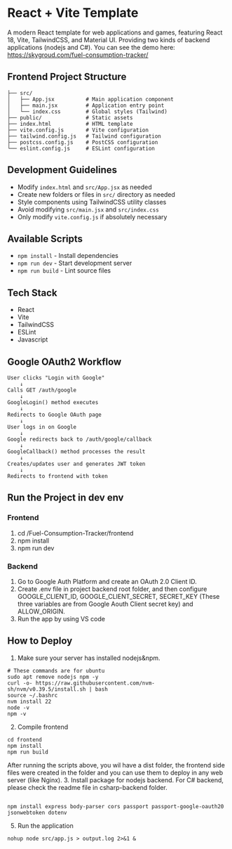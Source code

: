 # React + Vite Template

A modern React template for web applications and games, featuring React 18, Vite, TailwindCSS, and Material UI. Providing two kinds of backend applications (nodejs and C#).
You can see the demo here: https://skygroud.com/fuel-consumption-tracker/

## Frontend Project Structure

```
├── src/
│   ├── App.jsx          # Main application component
│   ├── main.jsx         # Application entry point
│   └── index.css        # Global styles (Tailwind)
├── public/              # Static assets
├── index.html           # HTML template
├── vite.config.js       # Vite configuration
├── tailwind.config.js   # Tailwind configuration
├── postcss.config.js    # PostCSS configuration
└── eslint.config.js     # ESLint configuration
```

## Development Guidelines

- Modify `index.html` and `src/App.jsx` as needed
- Create new folders or files in `src/` directory as needed
- Style components using TailwindCSS utility classes
- Avoid modifying `src/main.jsx` and `src/index.css`
- Only modify `vite.config.js` if absolutely necessary

## Available Scripts
- `npm install` - Install dependencies
- `npm run dev` - Start development server
- `npm run build` - Lint source files

## Tech Stack

- React
- Vite
- TailwindCSS
- ESLint
- Javascript

## Google OAuth2 Workflow
```
User clicks "Login with Google" 
    ↓
Calls GET /auth/google
    ↓
GoogleLogin() method executes
    ↓
Redirects to Google OAuth page
    ↓
User logs in on Google
    ↓
Google redirects back to /auth/google/callback
    ↓
GoogleCallback() method processes the result
    ↓
Creates/updates user and generates JWT token
    ↓
Redirects to frontend with token
```

## Run the Project in dev env
### Frontend
1. cd /Fuel-Consumption-Tracker/frontend
2. npm install
3. npm run dev

### Backend
1. Go to Google Auth Platform and  create an OAuth 2.0 Client ID.
2. Create .env file in project backend root folder, and then configure GOOGLE_CLIENT_ID, GOOGLE_CLIENT_SECRET, SECRET_KEY (These three variables are from Google Aouth Client secret key) and ALLOW_ORIGIN.
3. Run the app by using VS code


## How to Deploy
1. Make sure your server has installed nodejs&npm.
```
# These commands are for ubuntu
sudo apt remove nodejs npm -y
curl -o- https://raw.githubusercontent.com/nvm-sh/nvm/v0.39.5/install.sh | bash
source ~/.bashrc
nvm install 22
node -v
npm -v
```
2. Compile frontend
```
cd frontend
npm install
npm run build
```
After running the scripts above, you wil have a dist folder, the frontend side files were created in the folder and you can use them to deploy in any web server (like Nginx).
3. Install package for nodejs backend. For C# backend, please check the readme file in csharp-backend folder.
```

npm install express body-parser cors passport passport-google-oauth20 jsonwebtoken dotenv
```
5. Run the application
```
nohup node src/app.js > output.log 2>&1 &
```
